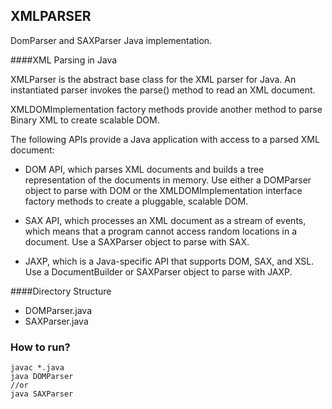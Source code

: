 ## XMLPARSER

DomParser and SAXParser Java implementation.

####XML Parsing in Java

XMLParser is the abstract base class for the XML parser for Java. An instantiated parser invokes the parse() method to read an XML document.

XMLDOMImplementation factory methods provide another method to parse Binary XML to create scalable DOM.

The following APIs provide a Java application with access to a parsed XML document:

* DOM API, which parses XML documents and builds a tree representation of the documents in memory. Use either a DOMParser object to parse with DOM or the XMLDOMImplementation interface factory methods to create a pluggable, scalable DOM.

* SAX API, which processes an XML document as a stream of events, which means that a program cannot access random locations in a document. Use a SAXParser object to parse with SAX.

* JAXP, which is a Java-specific API that supports DOM, SAX, and XSL. Use a DocumentBuilder or SAXParser object to parse with JAXP.

####Directory Structure
* DOMParser.java
* SAXParser.java

### How to run?
    javac *.java
    java DOMParser 
    //or
    java SAXParser




